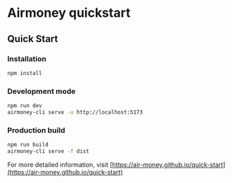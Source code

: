 # Airmoney quickstart

## Quick Start

### Installation
```bash
npm install
```

### Development mode
```bash
npm run dev
airmoney-cli serve -u http://localhost:5173
```

### Production build
```bash
npm run build
airmoney-cli serve -f dist
```

For more detailed information, visit [https://air-money.github.io/quick-start](https://air-money.github.io/quick-start)
